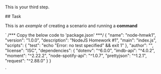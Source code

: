 This is your third step.

## Task

This is an _example_ of creating a scenario and running a **command**

`
/*** Copy the below code to 'package.json' ***/
{
  "name": "node-hmwk1",
  "version": "1.0.0",
  "description": "NodeJS Homework #1",
  "main": "index.js",
  "scripts": {
    "test": "echo \"Error: no test specified\" && exit 1"
  },
  "author": "",
  "license": "ISC",
  "dependencies": {
    "dotenv": "^6.0.0",
    "imdb-api": "^4.0.2",
    "moment": "^2.22.2",
    "node-spotify-api": "^1.0.7",
    "prettyjson": "^1.2.1",
    "request": "^2.88.0"
  }
}

`